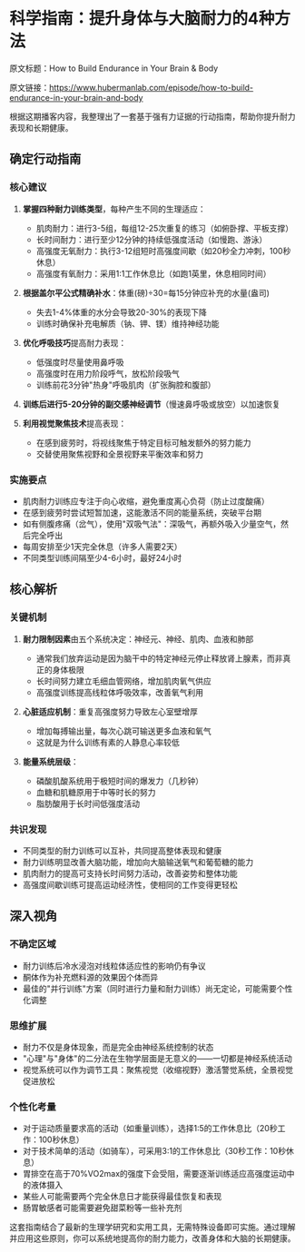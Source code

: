 # 科学指南：提升身体与大脑耐力的4种方法

原文标题：How to Build Endurance in Your Brain & Body

原文链接：https://www.hubermanlab.com/episode/how-to-build-endurance-in-your-brain-and-body

<YouTube videoId="VQLU7gpk_X8" />

根据这期播客内容，我整理出了一套基于强有力证据的行动指南，帮助你提升耐力表现和长期健康。

## 确定行动指南

### 核心建议
1. **掌握四种耐力训练类型**，每种产生不同的生理适应：
   - 肌肉耐力：进行3-5组，每组12-25次重复的练习（如俯卧撑、平板支撑）
   - 长时间耐力：进行至少12分钟的持续低强度活动（如慢跑、游泳）
   - 高强度无氧耐力：执行3-12组短时高强度间歇（如20秒全力冲刺，100秒休息）
   - 高强度有氧耐力：采用1:1工作休息比（如跑1英里，休息相同时间）

2. **根据盖尔平公式精确补水**：体重(磅)÷30=每15分钟应补充的水量(盎司)
   - 失去1-4%体重的水分会导致20-30%的表现下降
   - 训练时确保补充电解质（钠、钾、镁）维持神经功能

3. **优化呼吸技巧**提高耐力表现：
   - 低强度时尽量使用鼻呼吸
   - 高强度时在用力阶段呼气，放松阶段吸气
   - 训练前花3分钟"热身"呼吸肌肉（扩张胸腔和腹部）

4. **训练后进行5-20分钟的副交感神经调节**（慢速鼻呼吸或放空）以加速恢复

5. **利用视觉聚焦技术**提高表现：
   - 在感到疲劳时，将视线聚焦于特定目标可触发额外的努力能力
   - 交替使用聚焦视野和全景视野来平衡效率和努力

### 实施要点
- 肌肉耐力训练应专注于向心收缩，避免重度离心负荷（防止过度酸痛）
- 在感到疲劳时尝试短暂加速，这能激活不同的能量系统，突破平台期
- 如有侧腹疼痛（岔气），使用"双吸气法"：深吸气，再额外吸入少量空气，然后完全呼出
- 每周安排至少1天完全休息（许多人需要2天）
- 不同类型训练间隔至少4-6小时，最好24小时

## 核心解析

### 关键机制
1. **耐力限制因素**由五个系统决定：神经元、神经、肌肉、血液和肺部
   - 通常我们放弃运动是因为脑干中的特定神经元停止释放肾上腺素，而非真正的身体极限
   - 长时间努力建立毛细血管网络，增加肌肉氧气供应
   - 高强度训练提高线粒体呼吸效率，改善氧气利用

2. **心脏适应机制**：重复高强度努力导致左心室壁增厚
   - 增加每搏输出量，每次心跳可输送更多血液和氧气
   - 这就是为什么训练有素的人静息心率较低

3. **能量系统层级**：
   - 磷酸肌酸系统用于极短时间的爆发力（几秒钟）
   - 血糖和肌糖原用于中等时长的努力
   - 脂肪酸用于长时间低强度活动

### 共识发现
- 不同类型的耐力训练可以互补，共同提高整体表现和健康
- 耐力训练明显改善大脑功能，增加向大脑输送氧气和葡萄糖的能力
- 肌肉耐力的提高可支持长时间努力活动，改善姿势和整体功能
- 高强度间歇训练可提高运动经济性，使相同的工作变得更轻松

## 深入视角

### 不确定区域
- 耐力训练后冷水浸泡对线粒体适应性的影响仍有争议
- 酮体作为补充燃料源的效果因个体而异
- 最佳的"并行训练"方案（同时进行力量和耐力训练）尚无定论，可能需要个性化调整

### 思维扩展
- 耐力不仅是身体现象，而是完全由神经系统控制的状态
- "心理"与"身体"的二分法在生物学层面是无意义的——一切都是神经系统活动
- 视觉系统可以作为调节工具：聚焦视觉（收缩视野）激活警觉系统，全景视觉促进放松

### 个性化考量
- 对于运动质量要求高的活动（如重量训练），选择1:5的工作休息比（20秒工作：100秒休息）
- 对于技术简单的活动（如骑车），可采用3:1的工作休息比（30秒工作：10秒休息）
- 胃排空在高于70%VO2max的强度下会受阻，需要逐渐训练适应高强度运动中的液体摄入
- 某些人可能需要两个完全休息日才能获得最佳恢复和表现
- 肠胃敏感者可能需要避免甜菜粉等一些补充剂

这套指南结合了最新的生理学研究和实用工具，无需特殊设备即可实施。通过理解并应用这些原则，你可以系统地提高你的耐力能力，改善身体和大脑的长期健康。
